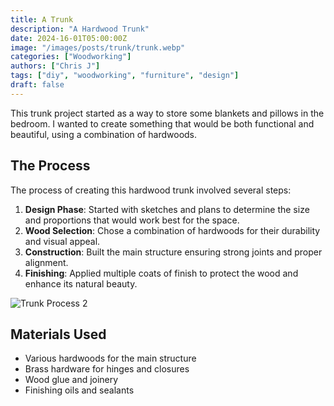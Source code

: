 ```yaml
---
title: A Trunk
description: "A Hardwood Trunk"
date: 2024-16-01T05:00:00Z
image: "/images/posts/trunk/trunk.webp"
categories: ["Woodworking"]
authors: ["Chris J"]
tags: ["diy", "woodworking", "furniture", "design"]
draft: false
---
```


This trunk project started as a way to store some blankets and pillows in the bedroom. I wanted to create something that would be both functional and beautiful, using a combination of hardwoods.

## The Process

The process of creating this hardwood trunk involved several steps:

1. **Design Phase**: Started with sketches and plans to determine the size and proportions that would work best for the space.
2. **Wood Selection**: Chose a combination of hardwoods for their durability and visual appeal.
3. **Construction**: Built the main structure ensuring strong joints and proper alignment.
4. **Finishing**: Applied multiple coats of finish to protect the wood and enhance its natural beauty.

![Trunk Process 2](/images/posts/trunk/trunk-2.webp)

<!-- ![Trunk Process 3](/images/posts/trunk/trunk-3.webp)

![Trunk Process 4](/images/posts/trunk/trunk-4.webp)

![Trunk Process 5](/images/posts/trunk/trunk-5.webp)

![Trunk Process 6](/images/posts/trunk/trunk-6.webp) -->

## Materials Used

- Various hardwoods for the main structure
- Brass hardware for hinges and closures
- Wood glue and joinery
- Finishing oils and sealants
